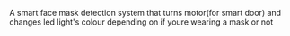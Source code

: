 A smart face mask detection system that turns motor(for smart door) and changes led light's colour depending on if youre wearing a mask or not 
